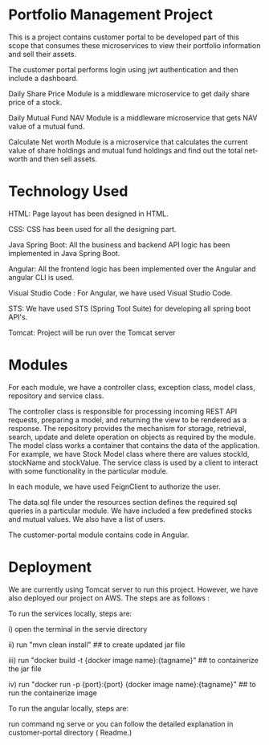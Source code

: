 # Portfolio Management Project

This is a project contains customer portal to be developed part of this scope that consumes these microservices to view their portfolio information and sell their assets.

The customer portal performs login using jwt authentication and then include a dashboard.

Daily Share Price Module is a middleware microservice to get daily share price of a stock.

Daily Mutual Fund NAV Module is a middleware microservice that gets NAV value of a mutual fund.

Calculate Net worth Module is a microservice that calculates the current value of share holdings and mutual fund holdings and find out the total net-worth and then sell
assets.

# Technology Used

HTML: Page layout has been designed in HTML.

CSS: CSS has been used for all the designing part.

Java Spring Boot: All the business and backend API logic has been implemented in Java Spring Boot.

Angular: All the frontend logic has been implemented over the Angular and angular CLI is used.

Visual Studio Code : For Angular, we have used Visual Studio Code.

STS: We have used STS (Spring Tool Suite) for developing all spring boot API's.

Tomcat: Project will be run over the Tomcat server

# Modules
For each module, we have a controller class, exception class, model class, repository and service class. 

The controller class is responsible for processing incoming REST API requests, preparing a model, and returning the view to be rendered as a response. The repository provides the mechanism for storage, retrieval, search, update and delete operation on objects as required by the module. The model class works a container that contains the data of the application. For example, we have Stock Model class where there are values stockId, stockName and stockValue. The service class is used by a client to interact with some functionality in the particular module. 

In each module, we have used FeignClient to authorize the user. 

The data.sql file under the resources section defines the required sql queries in a particular module. We have included a few predefined stocks and mutual values. We also have a list of users. 

The customer-portal module contains code in Angular.

# Deployment

We are currently using Tomcat server to run this project. However, we have also deployed our project on AWS. The steps are as follows : 

To run the services locally, steps are:

i) open the terminal in the servie directory

ii) run "mvn clean install"  ## to create updated jar file

iii) run "docker build -t {docker image name}:{tagname}"      ## to containerize the jar file

iv) run "docker run -p {port}:{port} {docker image name}:{tagname}"  ## to run the containerize image

To run the angular locally, steps are:

run command ng serve
or you can follow the detailed explanation in customer-portal directory ( Readme.)
